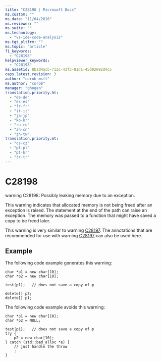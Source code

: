 ```yaml
---
title: "C28198 | Microsoft Docs"
ms.custom: ""
ms.date: "11/04/2016"
ms.reviewer: ""
ms.suite: ""
ms.technology: 
  - "vs-ide-code-analysis"
ms.tgt_pltfrm: ""
ms.topic: "article"
f1_keywords: 
  - "C28198"
helpviewer_keywords: 
  - "C28198"
ms.assetid: 8bad4acb-712c-43f5-81d1-45d92092d4c5
caps.latest.revision: 3
author: "corob-msft"
ms.author: "corob"
manager: "ghogen"
translation.priority.ht: 
  - "de-de"
  - "es-es"
  - "fr-fr"
  - "it-it"
  - "ja-jp"
  - "ko-kr"
  - "ru-ru"
  - "zh-cn"
  - "zh-tw"
translation.priority.mt: 
  - "cs-cz"
  - "pl-pl"
  - "pt-br"
  - "tr-tr"
---
```

# C28198
warning C28198: Possibly leaking memory due to an exception.  
  
 This warning indicates that allocated memory is not being freed after an exception is raised. The statement at the end of the path can raise an exception. The memory was passed to a function that might have saved a copy to be freed later.  
  
 This warning is very similar to warning [C28197](../code-quality/c28197.md). The annotations that are recommended for use with warning [C28197](../code-quality/c28197.md) can also be used here.  
  
## Example  
 The following code example generates this warning:  
  
```  
char *p1 = new char[10];  
char *p2 = new char[10];  
  
test(p1);   // does not save a copy of p  
  
delete[] p2;  
delete[] p1;  
```  
  
 The following code example avoids this warning:  
  
```  
char *p1 = new char[10];  
char *p2 = NULL;  
  
test(p1);   // does not save a copy of p  
try {  
    p2 = new char[10];  
} catch (std::bad_alloc *e) {  
    // just handle the throw  
    ;  
}  
```